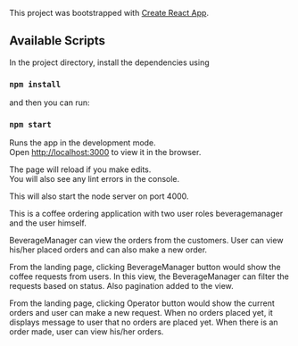 This project was bootstrapped with [Create React App](https://github.com/facebook/create-react-app).

## Available Scripts

In the project directory, install the dependencies using
### `npm install`

and then you can run:

### `npm start`

Runs the app in the development mode.<br />
Open [http://localhost:3000](http://localhost:3000) to view it in the browser.

The page will reload if you make edits.<br />
You will also see any lint errors in the console.

This will also start the node server on port 4000.

This is a coffee ordering application with two user roles beveragemanager and the user himself.

BeverageManager can view the orders from the customers.
User can view his/her placed orders and can also make a new order.

From the landing page, clicking BeverageManager button would show the coffee requests from users. In this view, the BeverageManager can filter the requests based on status.
Also pagination added to the view.

From the landing page, clicking Operator button would show the current orders and user can make a new request. When no orders placed yet, it displays message to user that no
orders are placed yet. When there is an order made, user can view his/her orders.

